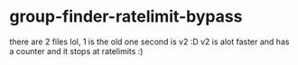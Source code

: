 # group-finder-ratelimit-bypass

there are 2 files lol, 1 is the old one second is v2 :D
v2 is alot faster and has a counter and it stops at ratelimits :)
